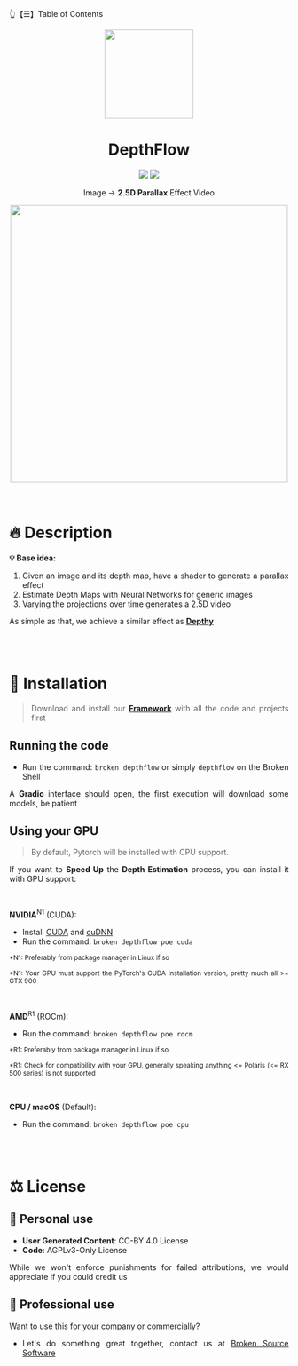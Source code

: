 👆【☰】Table of Contents

<div align="justify">

<div align="center">
  <!-- Logo -->
  <img src="https://github.com/BrokenSource/DepthFlow/assets/29046864/9ea5fbd4-4f3e-4742-9a36-d6b8b6f02b65" width="160">

  <h1>DepthFlow</h1>

  <!-- Visitor count -->
  <img src="https://img.shields.io/endpoint?url=https%3A%2F%2Fhits.dwyl.com%2FBrokenSource%2FDepthFlow.json%3Fshow%3Dunique&label=Visitors&color=blue"/>
  <img src="https://img.shields.io/endpoint?url=https%3A%2F%2Fhits.dwyl.com%2FBrokenSource%2FDepthFlow.json&label=Page%20Views&color=blue"/>

  Image → **2.5D Parallax** Effect Video

  <!-- Star graph -->
  <img src="https://api.star-history.com/svg?repos=BrokenSource/DepthFlow&type=Timeline" width=500/>
</div>


<br/>
<br/>

# 🔥 Description

**💡 Base idea:**
1. Given an image and its depth map, have a shader to generate a parallax effect
2. Estimate Depth Maps with Neural Networks for generic images
3. Varying the projections over time generates a 2.5D video

As simple as that, we achieve a similar effect as [**Depthy**](https://depthy.stamina.pl)


<br/>
<br/>

# 🔱 Installation

> Download and install our [**Framework**](https://github.com/BrokenSource/BrokenSource) with all the code and projects first


## Running the code

- Run the command: `broken depthflow` or simply `depthflow` on the Broken Shell

A **Gradio** interface should open, the first execution will download some models, be patient


## Using your GPU

> By default, Pytorch will be installed with CPU support.

If you want to **Speed Up** the **Depth Estimation** process, you can install it with GPU support:

<br/>

**NVIDIA**<sup>N1</sup> (CUDA):
- Install [CUDA](https://developer.nvidia.com/cuda-downloads) and [cuDNN](https://developer.nvidia.com/cudnn)
- Run the command: `broken depthflow poe cuda`

<sub>*N1: Preferably from package manager in Linux if so</sub>

<sub>*N1: Your GPU must support the PyTorch's CUDA installation version, pretty much all >= GTX 900</sub>


<br/>

**AMD**<sup>R1</sup> (ROCm):
- Run the command: `broken depthflow poe rocm`

<sub>*R1: Preferably from package manager in Linux if so</sub>

<sub>*R1: Check for compatibility with your GPU, generally speaking anything <= Polaris (<= RX 500 series) is not supported</sub>


<br/>

**CPU / macOS** (Default):

- Run the command: `broken depthflow poe cpu`


<br/>
<br/>

# ⚖️ License

## 👤 Personal use
- **User Generated Content**: CC-BY 4.0 License
- **Code**: AGPLv3-Only License

While we won't enforce punishments for failed attributions, we would appreciate if you could credit us

## 🎩 Professional use
Want to use this for your company or commercially?

- Let's do something great together, contact us at [Broken Source Software](https://github.com/BrokenSource)

</div>